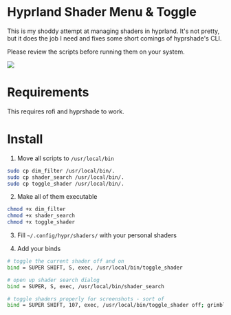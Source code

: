 
# Hyprland Shader Menu & Toggle
This is my shoddy attempt at managing shaders in hyprland. It's not pretty, but it does the job I need and fixes some short comings of hyprshade's CLI.

Please review the scripts before running them on your system.

![](assets/output.gif)

# Requirements
This requires rofi and hyprshade to work.

# Install

1. Move all scripts to `/usr/local/bin`
```bash
sudo cp dim_filter /usr/local/bin/.
sudo cp shader_search /usr/local/bin/.
sudo cp toggle_shader /usr/local/bin/.
```

2. Make all of them executable 
```bash
chmod +x dim_filter
chmod +x shader_search
chmod +x toggle_shader
```

3. Fill `~/.config/hypr/shaders/` with your personal shaders 

4. Add your binds
```bash
# toggle the current shader off and on
bind = SUPER SHIFT, S, exec, /usr/local/bin/toggle_shader

# open up shader search dialog
bind = SUPER, S, exec, /usr/local/bin/shader_search

# toggle shaders properly for screenshots - sort of
bind = SUPER SHIFT, 107, exec, /usr/local/bin/toggle_shader off; grimblast --freeze copysave area ~/Pictures/screenshots/$(date +%Y-%m-%d_%H-%M-%S).png; /usr/local/bin/toggle_shader
```